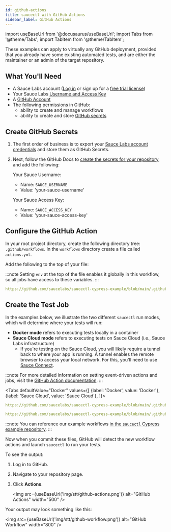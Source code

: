 ```yaml
---
id: github-actions
title: saucectl with GitHub Actions
sidebar_label: GitHub Actions
---
```


import useBaseUrl from '@docusaurus/useBaseUrl';
import Tabs from '@theme/Tabs';
import TabItem from '@theme/TabItem';

These examples can apply to virtually any GitHub deployment, provided that you already have some existing automated tests, and are either the maintainer or an admin of the target repository.

## What You'll Need

- A Sauce Labs account ([Log in](https://accounts.saucelabs.com/am/XUI/#login/) or sign up for a [free trial license](https://saucelabs.com/sign-up))
- Your Sauce Labs [Username and Access Key](https://app.saucelabs.com/user-settings)
- A [GitHub Account](https://github.com/join)
- The following permissions in GitHub:
  - ability to create and manage workflows
  - ability to create and store [GitHub secrets](https://docs.github.com/en/free-pro-team@latest/actions/reference/encrypted-secrets)

## Create GitHub Secrets

1. The first order of business is to export your [Sauce Labs account credentials](https://app.saucelabs.com/user-settings) and store them as GitHub Secrets.

2. Next, follow the GitHub Docs to [create the secrets for your repository](https://docs.github.com/en/actions/security-guides/encrypted-secrets#creating-encrypted-secrets-for-a-repository), and add the following:

   Your Sauce Username:

   - Name: `SAUCE_USERNAME`
   - Value: 'your-sauce-username'

   Your Sauce Access Key:

   - Name: `SAUCE_ACCESS_KEY`
   - Value: 'your-sauce-access-key'

## Configure the GitHub Action

In your root project directory, create the following directory tree: `.github/workflows`. In the `workflows` directory create a file called `actions.yml`.

Add the following to the top of your file:

:::note
Setting `env` at the top of the file enables it globally in this workflow, so all jobs have access to these variables.
:::

```yaml reference
https://github.com/saucelabs/saucectl-cypress-example/blob/main/.github/workflows/test-v1.yml#L3-L13
```

## Create the Test Job

In the examples below, we illustrate the two different `saucectl` run modes, which will determine where your tests will run:

- **Docker mode** refers to executing tests locally in a container
- **Sauce Cloud mode** refers to executing tests on Sauce Cloud (i.e., Sauce Labs infrastructure)
  - If you're testing on the Sauce Cloud, you will likely require a tunnel back to where your app is running. A tunnel enables the remote browser to access your local network. For this, you'll need to use [Sauce Connect](/secure-connections/sauce-connect).

:::note
For more detailed information on setting event-driven actions and jobs, visit the [GitHub Action documentation](https://docs.github.com/en/free-pro-team@latest/actions/learn-github-actions/introduction-to-github-actions#the-components-of-github-actions).
:::

<Tabs
defaultValue="Docker"
values={[
{label: 'Docker', value: 'Docker'},
{label: 'Sauce Cloud', value: 'Sauce Cloud'},
]}>

<TabItem value="Docker">

```yaml reference
https://github.com/saucelabs/saucectl-cypress-example/blob/main/.github/workflows/test-v1.yml#L21-L25
```

</TabItem>
<TabItem value="Sauce Cloud">

```yaml reference
https://github.com/saucelabs/saucectl-cypress-example/blob/main/.github/workflows/test-v1.yml#L27-L31
```

</TabItem>
</Tabs>

:::note
You can reference our example workflows [in the `saucectl` Cypress example repository](https://github.com/saucelabs/saucectl-cypress-example/tree/main/.github/workflows).
:::

Now when you commit these files, GitHub will detect the new workflow actions and launch `saucectl` to run your tests.

To see the output:

1. Log in to GitHub.
2. Navigate to your repository page.
3. Click **Actions**.

   <img src={useBaseUrl('img/stt/github-actions.png')} alt="GitHub Actions" width="500" />

Your output may look something like this:

<img src={useBaseUrl('img/stt/github-workflow.png')} alt="GitHub Workflow" width="800" />
